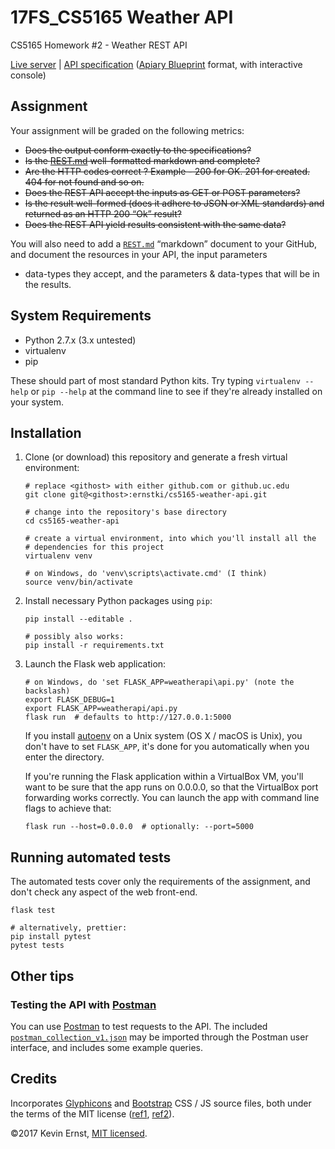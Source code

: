 # 17FS_CS5165 Weather API
CS5165 Homework #2 - Weather REST API

[Live server](http://cs5165ernstki.ddns.net) | 
[API specification](http://docs.cs5165weatherapi.apiary.io)
([Apiary Blueprint][apiarybp] format, with interactive console)

## Assignment 

Your assignment will be graded on the following metrics:

* <strike>Does the output conform exactly to the specifications?</strike>
* <strike>Is the [REST.md](REST.md) well-formatted markdown and
  complete?</strike>
* <strike>Are the HTTP codes correct ? Example - 200 for OK. 201 for created.
  404 for not found and so on.</strike>
* <strike>Does the REST API accept the inputs as GET or POST
  parameters?</strike>
* <strike>Is the result well-formed (does it adhere to JSON or XML standards) and
  returned as an HTTP 200 “Ok” result?</strike>
* <strike>Does the REST API yield results consistent with the same
  data?</strike>

You will also need to add a [`REST.md`](REST.md) “markdown” document to your
GitHub, and document the resources in your API, the input parameters
+ data-types they accept, and the parameters &amp; data-types that will be in
the results.

## System Requirements

* Python 2.7.x (3.x untested)
* virtualenv
* pip

These should part of most standard Python kits. Try typing `virtualenv --help`
or `pip --help` at the command line to see if they're already installed on your
system.

## Installation

1. Clone (or download) this repository and generate a fresh virtual
   environment:

    ```
    # replace <githost> with either github.com or github.uc.edu
    git clone git@<githost>:ernstki/cs5165-weather-api.git

    # change into the repository's base directory
    cd cs5165-weather-api

    # create a virtual environment, into which you'll install all the
    # dependencies for this project
    virtualenv venv

    # on Windows, do 'venv\scripts\activate.cmd' (I think)
    source venv/bin/activate
    ```

2. Install necessary Python packages using `pip`:

    ```
    pip install --editable .

    # possibly also works:
    pip install -r requirements.txt
    ```

3. Launch the Flask web application:

    ```
    # on Windows, do 'set FLASK_APP=weatherapi\api.py' (note the backslash)
    export FLASK_DEBUG=1
    export FLASK_APP=weatherapi/api.py
    flask run  # defaults to http://127.0.0.1:5000
    ```

    If you install [autoenv] on a Unix system (OS X / macOS is Unix), you don't
    have to set `FLASK_APP`, it's done for you automatically when you enter the
    directory.

    If you're running the Flask application within a VirtualBox VM, you'll want
    to be sure that the app runs on 0.0.0.0, so that the VirtualBox port
    forwarding works correctly. You can launch the app with command line flags
    to achieve that:

    ```
    flask run --host=0.0.0.0  # optionally: --port=5000
    ```

## Running automated tests

The automated tests cover only the requirements of the assignment, and don't
check any aspect of the web front-end.

```
flask test

# alternatively, prettier:
pip install pytest
pytest tests
```

## Other tips

### Testing the API with [Postman][]

You can use [Postman][] to test requests to the API. The included
[`postman_collection_v1.json`](postman_collection_v1.json) may be imported
through the Postman user interface, and includes some example queries.

## Credits
Incorporates [Glyphicons][] and [Bootstrap][] CSS / JS source files, both
under the terms of the MIT license ([ref1][glyphlicense], [ref2][bslicense]).

&copy;2017 Kevin Ernst, [MIT licensed](LICENSE.txt).

[apiarybp]: https://apiblueprint.org/documentation/specification.html
[autoenv]: https://github.com/kennethreitz/autoenv
[postman]: https://www.getpostman.com/apps
[glyphicons]: https://glyphicons.com/
[bootstrap]: https://getbootstrap.com/
[glyphlicense]: https://glyphicons.com/license/
[bslicense]: https://github.com/twbs/bootstrap/blob/master/LICENSE
